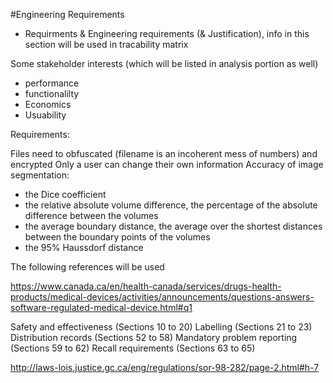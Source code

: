 #Engineering Requirements 

- Requirments & Engineering requirements (& Justification), info in this section will be used in tracability matrix

Some stakeholder interests (which will be listed in analysis portion as well)
- performance
- functionalilty
- Economics
- Usuability

Requirements:

Files need to obfuscated (filename is an incoherent mess of numbers) and encrypted 
Only a user can change their own information
Accuracy of image segmentation:
- the Dice coefficient
- the relative absolute volume difference, the percentage of the absolute difference between the volumes
- the average boundary distance, the average over the shortest distances between the boundary points of the volumes
- the 95% Haussdorf distance


The following references will be used

https://www.canada.ca/en/health-canada/services/drugs-health-products/medical-devices/activities/announcements/questions-answers-software-regulated-medical-device.html#q1

Safety and effectiveness (Sections 10 to 20)
Labelling (Sections 21 to 23)
Distribution records (Sections 52 to 58)
Mandatory problem reporting (Sections 59 to 62)
Recall requirements (Sections 63 to 65)

http://laws-lois.justice.gc.ca/eng/regulations/sor-98-282/page-2.html#h-7

